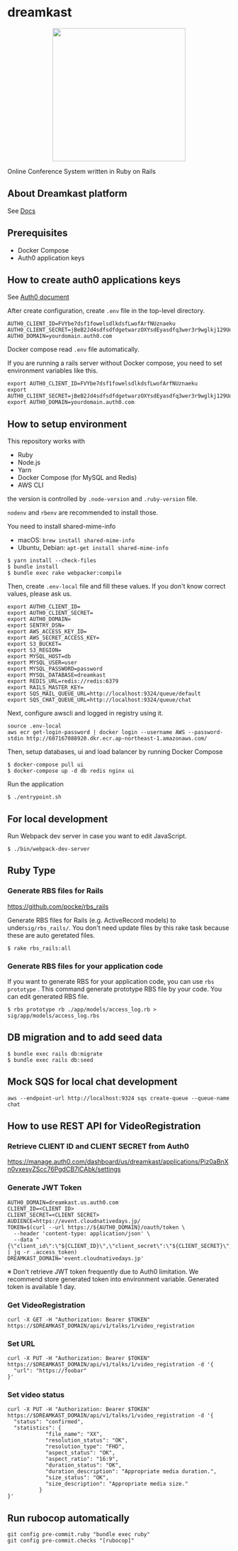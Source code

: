 # dreamkast

<div align="center">
<img src="images/dreamkast.png" width="300">
</div>

Online Conference System written in Ruby on Rails

## About Dreamkast platform

See [Docs](docs/index.md)

## Prerequisites

- Docker Compose
- Auth0 application keys

## How to create auth0 applications keys

See [Auth0 document](https://auth0.com/docs/quickstart/webapp/rails/01-login)

After create configuration, create `.env` file in the top-level directory.

```
AUTH0_CLIENT_ID=FVYbe7dsf1fowelsdlkdsfLwofArfNUznaeku
AUTH0_CLIENT_SECRET=jBeB2Jd4sdfsdfdgetwarzOXYsdEyasdfq3wer3r9wglkj129UoF_XJuD
AUTH0_DOMAIN=yourdomain.auth0.com
```

Docker compose read `.env` file automatically.

If you are running a rails server without Docker compose, you need to set environment variables like this.

```
export AUTH0_CLIENT_ID=FVYbe7dsf1fowelsdlkdsfLwofArfNUznaeku
export AUTH0_CLIENT_SECRET=jBeB2Jd4sdfsdfdgetwarzOXYsdEyasdfq3wer3r9wglkj129UoF_XJuD
export AUTH0_DOMAIN=yourdomain.auth0.com
```

## How to setup environment

This repository works with

- Ruby
- Node.js
- Yarn
- Docker Compose (for MySQL and Redis)
- AWS CLI

the version is controlled by `.node-version` and `.ruby-version` file.

`nodenv` and `rbenv` are recommended to install those.

You need to install shared-mime-info

- macOS: `brew install shared-mime-info`
- Ubuntu, Debian: `apt-get install shared-mime-info`

```
$ yarn install --check-files
$ bundle install
$ bundle exec rake webpacker:compile
```

Then, create `.env-local` file and fill these values. If you don't know correct values, please ask us.

```
export AUTH0_CLIENT_ID=
export AUTH0_CLIENT_SECRET=
export AUTH0_DOMAIN=
export SENTRY_DSN=
export AWS_ACCESS_KEY_ID=
export AWS_SECRET_ACCESS_KEY=
export S3_BUCKET=
export S3_REGION=
export MYSQL_HOST=db
export MYSQL_USER=user
export MYSQL_PASSWORD=password
export MYSQL_DATABASE=dreamkast
export REDIS_URL=redis://redis:6379
export RAILS_MASTER_KEY=
export SQS_MAIL_QUEUE_URL=http://localhost:9324/queue/default
export SQS_CHAT_QUEUE_URL=http://localhost:9324/queue/chat
```

Next, configure awscli and logged in registry using it.

```
source .env-local
aws ecr get-login-password | docker login --username AWS --password-stdin http://607167088920.dkr.ecr.ap-northeast-1.amazonaws.com/
```

Then, setup databases, ui and load balancer by running Docker Compose

```
$ docker-compose pull ui
$ docker-compose up -d db redis nginx ui
```

Run the application

```
$ ./entrypoint.sh
```

## For local development

Run Webpack dev server in case you want to edit JavaScript.

```
$ ./bin/webpack-dev-server
```

## Ruby Type

### Generate RBS files for Rails

https://github.com/pocke/rbs_rails

Generate RBS files for Rails (e.g. ActiveRecord models) to  under`sig/rbs_rails/`. You don't need update files by this rake task because these are auto geretated files.

```
$ rake rbs_rails:all
```

### Generate RBS files for your application code

If you want to generate RBS for your application code, you can use `rbs prototype` . This command generate prototype RBS file by your code. You can edit generated RBS file.

```
$ rbs prototype rb ./app/models/access_log.rb > sig/app/models/access_log.rbs
```

## DB migration and to add seed data

```
$ bundle exec rails db:migrate
$ bundle exec rails db:seed
```

## Mock SQS for local chat development

```
aws --endpoint-url http://localhost:9324 sqs create-queue --queue-name chat
```

## How to use REST API for VideoRegistration

### Retrieve CLIENT ID and CLIENT SECRET from Auth0

https://manage.auth0.com/dashboard/us/dreamkast/applications/Piz0aBnXn0vxesyZScc76PgdCB7lCAbk/settings

### Generate JWT Token

```
AUTH0_DOMAIN=dreamkast.us.auth0.com
CLIENT_ID=<CLIENT ID>
CLIENT_SECRET=<CLIENT SECRET>
AUDIENCE=https://event.cloudnativedays.jp/
TOKEN=$(curl --url https://${AUTH0_DOMAIN}/oauth/token \
  --header 'content-type: application/json' \
  --data "{\"client_id\":\"${CLIENT_ID}\",\"client_secret\":\"${CLIENT_SECRET}\",\"audience\":\"${AUDIENCE}\",\"grant_type\":\"client_credentials\"}" | jq -r .access_token)
DREAMKAST_DOMAIN='event.cloudnativedays.jp'
```

※ Don't retrieve JWT token frequently due to Auth0 limitation. We recommend store generated token into environment variable. Generated token is available 1 day.

### Get VideoRegistration

```
curl -X GET -H "Authorization: Bearer $TOKEN" https://$DREAMKAST_DOMAIN/api/v1/talks/1/video_registration
```

### Set URL

```
curl -X PUT -H "Authorization: Bearer $TOKEN" https://$DREAMKAST_DOMAIN/api/v1/talks/1/video_registration -d '{
  "url": "https://foobar"
}'
```

### Set video status

```
curl -X PUT -H "Authorization: Bearer $TOKEN" https://$DREAMKAST_DOMAIN/api/v1/talks/1/video_registration -d '{
  "status": "confirmed",
  "statistics": {
            "file_name": "XX",
            "resolution_status": "OK",
            "resolution_type": "FHD",
            "aspect_status": "OK",
            "aspect_ratio": "16:9",
            "duration_status": "OK",
            "duration_description": "Appropriate media duration.",
            "size_status": "OK",
            "size_description": "Appropriate media size."
          }
}'
```

## Run rubocop automatically

```
git config pre-commit.ruby "bundle exec ruby"
git config pre-commit.checks "[rubocop]"
```
